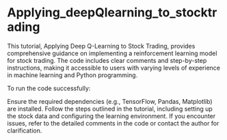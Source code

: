 # Applying_deepQlearning_to_stocktrading
This tutorial, Applying Deep Q-Learning to Stock Trading, provides comprehensive guidance on implementing a reinforcement learning model for stock trading. The code includes clear comments and step-by-step instructions, making it accessible to users with varying levels of experience in machine learning and Python programming.

To run the code successfully:

Ensure the required dependencies (e.g., TensorFlow, Pandas, Matplotlib) are installed.
Follow the steps outlined in the tutorial, including setting up the stock data and configuring the learning environment.
If you encounter issues, refer to the detailed comments in the code or contact the author for clarification.
